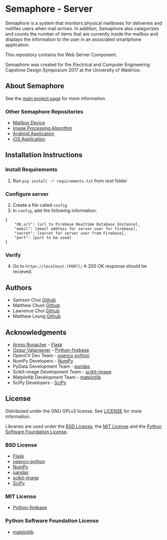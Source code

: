 # Semaphore - Server

Semaphore is a system that monitors physical mailboxes for deliveries and notifies users when mail arrives. In addition, Semaphore also categorizes and counts the number of items that are currently inside the mailbox and displays the information to the user in an associated smartphone application.  

This repository contains the Web Server Component.

Semaphore was created for the Electrical and Computer Engineering Capstone Design Symposium 2017 at the University of Waterloo.


## About Semaphore
See the [main project page](https://shlchoi.github.io/semaphore) for more information.

### Other Semaphore Repositories
* [Mailbox Device](https://github.com/shlchoi/semaphore-mailbox)
* [Image Processing Algorithm](https://github.com/mattcwc/semaphore-raspi)
* [Android Application](https://github.com/shlchoi/semaphore-android)
* [iOS Application](https://github.com/shlchoi/semaphore-ios)

## Installation Instructions
### Install Requirements
1. Run `pip install -r requirements.txt` from root folder

### Configure server
2. Create a file called `config`
3. In `config`, add the following information:
```
{
    "db_url": [url to Firebase Realtime Database Instance],
    "email": [email address for server user for Firebase],
    "secret": [secret for server user from Firebase],
    "port": [port to be used]
}
```

### Verify 
4. Go to `https://localhost:[PORT]/`
   A 200 OK response should be recieved.


## Authors
* Samson Choi 	[Github](https://github.com/shlchoi)
* Matthew Chum 	[Github](https://github.com/mattcwc)
* Lawrence Choi	[Github](https://github.com/l2choi)
* Matthew Leung [Github](https://github.com/mshleung)


## Acknowledgments
* [Armin Ronacher](http://lucumr.pocoo.org/about/) - [Flask](http://flask.pocoo.org/)
* [Ozgur Vatansever](https://github.com/ozgur) - [Python-firebase](http://ozgur.github.io/python-firebase/)
* OpenCV Dev Team - [opencv-python](http://docs.opencv.org/3.0-beta/)
* NumPy Developers - [NumPy](http://www.numpy.org/)
* PyData Development Team - [pandas](http://pandas.pydata.org/)
* Scikit-image Development Team - [scikit-image](http://scikit-image.org/)
* Matplotlib Development Team - [matplotlib](http://matplotlib.org/)
* SciPy Developers - [SciPy](https://www.scipy.org/)

## License

Distributed under the GNU GPLv3 license. See [LICENSE](https://github.com/shlchoi/semaphore-android/blob/master/LICENSE) for more information.

Libraries are used under the [BSD License](https://opensource.org/licenses/BSD-3-Clause), the [MIT License](https://opensource.org/licenses/MIT) and the [Python Software Foundation License](https://docs.python.org/3/license.html).

### BSD License
* [Flask](http://flask.pocoo.org/)
* [opencv-python](http://docs.opencv.org/3.0-beta/index.html)
* [NumPy](http://www.numpy.org/)
* [pandas](http://pandas.pydata.org/)
* [scikit-image](http://scikit-image.org/)
* [SciPy](https://www.scipy.org/)

### MIT License
* [Python-firebase](http://ozgur.github.io/python-firebase/)

### Python Software Foundation License
* [matplotlib](http://matplotlib.org/)
